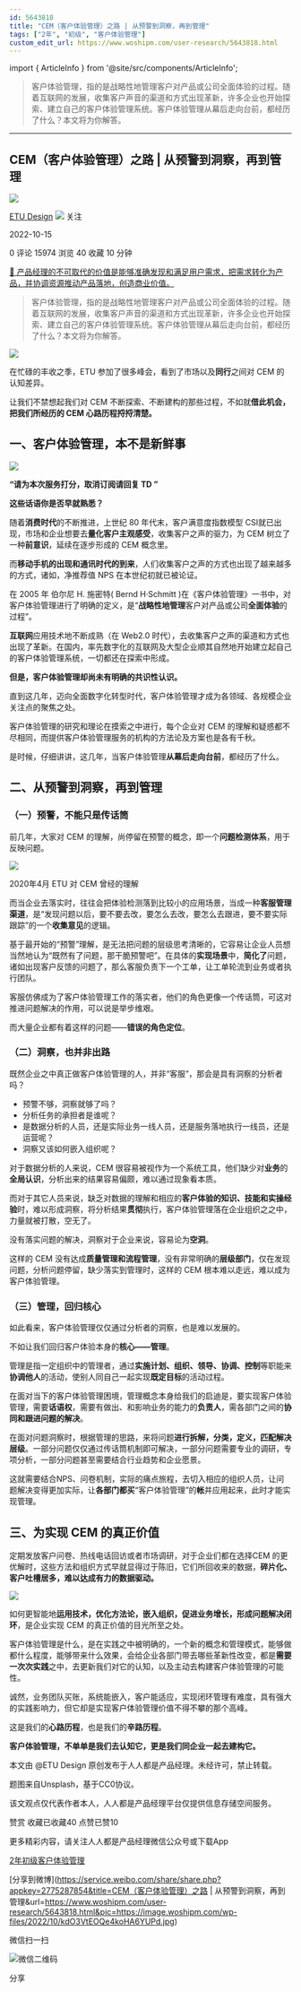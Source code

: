```yaml
---
id: 5643818
title: "CEM（客户体验管理）之路 | 从预警到洞察，再到管理"
tags: ["2年", "初级", "客户体验管理"]
custom_edit_url: https://www.woshipm.com/user-research/5643818.html
---
```

import { ArticleInfo } from '@site/src/components/ArticleInfo';

<ArticleInfo
    author="ETU Design"
    authorLink="https://www.woshipm.com/u/1028755"
    published="2022-10-15"
    views={15974}
    comments={0}
    collects={40}
/>

> 客户体验管理，指的是战略性地管理客户对产品或公司全面体验的过程。随着互联网的发展，收集客户声音的渠道和方式出现革新，许多企业也开始探索、建立自己的客户体验管理系统。客户体验管理从幕后走向台前，都经历了什么？本文将为你解答。

---

## CEM（客户体验管理）之路 | 从预警到洞察，再到管理

[![](https://image.woshipm.com/wp-files/2020/04/8igm3lA5vKUoFVgJaNav.jpg!/both/72x72)](https://www.woshipm.com/u/1028755)

[ETU Design](https://www.woshipm.com/u/1028755) ![](https://static.woshipm.com/tag/1101_1@2x.png) 关注

2022-10-15

0 评论 15974 浏览 40 收藏 10 分钟

[🔗 产品经理的不可取代的价值是能够准确发现和满足用户需求，把需求转化为产品，并协调资源推动产品落地，创造商业价值。](https://ke.qidianla.com/courses/90pm)

> 客户体验管理，指的是战略性地管理客户对产品或公司全面体验的过程。随着互联网的发展，收集客户声音的渠道和方式出现革新，许多企业也开始探索、建立自己的客户体验管理系统。客户体验管理从幕后走向台前，都经历了什么？本文将为你解答。

![](https://image.woshipm.com/wp-files/2022/10/kdO3VtEOQe4koHA6YUPd.jpg)

在忙碌的丰收之季，ETU 参加了很多峰会，看到了市场以及**同行**之间对 CEM 的认知差异。

让我们不禁想起我们对 CEM 不断探索、不断建构的那些过程，不如就**借此机会，把我们所经历的 CEM 心路历程捋捋清楚。**

## 一、客户体验管理，本不是新鲜事

![](https://image.woshipm.com/wp-files/2022/10/bSGjT8D4FcgNt5xBX1rR.png)

**“请为本次服务打分，取消订阅请回复 TD ”**

**这些话语你是否早就熟悉？**

随着**消费时代**的不断推进，上世纪 80 年代末，客户满意度指数模型 CSI就已出现，市场和企业想要去**量化客户主观感受**，收集客户之声的驱力，为 CEM 树立了一种**前意识**，延续在逐步形成的 CEM 概念里。

而**移动手机的出现和通讯时代的到来**，人们收集客户之声的方式也出现了越来越多的方式，诸如，净推荐值 NPS 在本世纪初就已被论证。

在 2005 年 伯尔尼 H. 施密特( Bernd H·Schmitt )在《客户体验管理》一书中，对客户体验管理进行了明确的定义，是“**战略性地管理**客户对产品或公司**全面体验**的过程”。

**互联网**应用技术地不断成熟（在 Web2.0 时代），去收集客户之声的渠道和方式也出现了革新。在国内，率先数字化的互联网及大型企业顺其自然地开始建立起自己的客户体验管理系统，一切都还在探索中形成。

**但是，客户体验管理却尚未有明确的共识性认识。**

直到这几年，迈向全面数字化转型时代，客户体验管理才成为各领域、各规模企业关注点的聚焦之处。

客户体验管理的研究和理论在摸索之中进行，每个企业对 CEM 的理解和疑惑都不尽相同，而提供客户体验管理服务的机构的方法论及方案也是各有千秋。

是时候，仔细讲讲，这几年，当客户体验管理**从幕后走向台前**，都经历了什么。

## 二、从预警到洞察，再到管理

### （一）预警，不能只是传话筒

前几年，大家对 CEM 的理解，尚停留在预警的概念，即一个**问题检测体系**，用于反映问题。

![](https://image.woshipm.com/wp-files/2022/10/K3XxDPOeRsc3ODyEfSKx.png)

2020年4月 ETU 对 CEM 曾经的理解

而当企业去落实时，往往会把体验检测落到比较小的应用场景，当成一种**客服管理渠道**，是“发现问题以后，要不要去改，要怎么去改，要怎么去跟进，要不要实际跟踪”的一个**收集意见**的逻辑。

基于最开始的“预警”理解，是无法把问题的层级思考清晰的，它容易让企业人员想当然地认为“既然有了问题，那干脆预警吧”。在具体的**实现场景**中，**简化了**问题，诸如出现客户反馈的问题了，那么客服负责下一个工单，让工单轮流到业务或者执行团队。

客服仿佛成为了客户体验管理工作的落实者，他们的角色更像一个传话筒，可这对推进问题解决的作用，可以说是举步维艰。

而大量企业都有着这样的问题——**错误的角色定位**。

### （二）洞察，也并非出路

既然企业之中真正做客户体验管理的人，并非“客服”，那会是具有洞察的分析者吗？

*   预警不够，洞察就够了吗？
*   分析任务的承担者是谁呢？
*   是数据分析的人员，还是实际业务一线人员，还是服务落地执行一线员，还是运营呢？
*   洞察又该如何嵌入组织呢？

对于数据分析的人来说，CEM 很容易被视作为一个系统工具，他们缺少对**业务**的**全局认识**，分析出来的结果容易偏颇，难以通过现象看本质。

而对于其它人员来说，缺乏对数据的理解和相应的**客户体验的知识、技能和实操经验**时，难以形成洞察，将分析结果**贯彻**执行，客户体验管理落在企业组织之之中，力量就被打散，空无了。

没有落实问题的解决，洞察对于企业来说，容易论为**空洞**。

这样的 CEM 没有达成**质量管理和流程管理**，没有非常明确的**层级部门**，仅在发现问题，分析问题停留，缺少落实到管理时，这样的 CEM 根本难以走远，难以成为客户体验管理。

### （三）管理，回归核心

如此看来，客户体验管理仅仅通过分析者的洞察，也是难以发展的。

不如让我们回归客户体验本身的**核心——管理**。

管理是指一定组织中的管理者，通过**实施计划、组织、领导、协调、控制**等职能来**协调他人**的活动，使别人同自己一起实现**既定目标**的活动过程。

在面对当下的客户体验管理困境，管理概念本身给我们的启迪是，要实现客户体验管理，需要**话语权**，需要有做出、和影响业务的能力的**负责人**，需各部门之间的**协同和跟进问题的解决**。

在面对问题洞察时，根据管理的思路，来将问题**进行拆解，分类，定义，匹配解决层级**。一部分问题仅仅通过传话筒机制即可解决，一部分问题需要专业的调研，专项分析，一部分问题甚至需要结合行业趋势和企业愿景。

这就需要结合NPS、问卷机制，实际的痛点旅程，去切入相应的组织人员，让问题解决变得更加实际，让**各部门都买**“客户体验管理”的**帐**并应用起来，此时才能实现管理。

## 三、为实现 CEM 的真正价值

定期发放客户问卷、热线电话回访或者市场调研，对于企业们都在选择CEM 的更优解时，这些方法和组织方式早就显得过于陈旧，它们所回收来的数据，**碎⽚化、客户吐槽居多，难以达成有力的数据驱动。**

![](https://image.woshipm.com/wp-files/2022/10/HR5FOIL6wlQ0BfMWevHi.png)

如何更智能地**运用技术，优化方法论，嵌入组织，促进业务增长，形成问题解决闭环**，是企业实现 CEM 的真正价值的目光所至之处。

客户体验管理是什么，是在实践之中被明确的，一个新的概念和管理模式，能够做都什么程度，能够带来什么效果，会给企业各部门带去哪些革新性改变，都是**需要一次次实践**之中，去更新我们对它的认知，以及主动去构建客户体验管理的可能性。

诚然，业务团队买账，系统能嵌入，客户能适应，实现闭环管理有难度，具有强大的实践影响力，但它却是实现客户体验管理价值不得不攀的那个高峰。

这是我们的**心路历程**，也是我们的**辛路历程**。

**客户体验管理，不单单是我们去认知它，更是我们同企业一起去建构它。**

本文由 @ETU Design 原创发布于人人都是产品经理。未经许可，禁止转载。

题图来自Unsplash，基于CC0协议。

该文观点仅代表作者本人，人人都是产品经理平台仅提供信息存储空间服务。

赞赏 收藏已收藏40 点赞已赞10

更多精彩内容，请关注人人都是产品经理微信公众号或下载App

[2年](https://www.woshipm.com/tag/2%e5%b9%b4)[初级](https://www.woshipm.com/tag/%e5%88%9d%e7%ba%a7)[客户体验管理](https://www.woshipm.com/tag/%e5%ae%a2%e6%88%b7%e4%bd%93%e9%aa%8c%e7%ae%a1%e7%90%86)

[分享到微博](https://service.weibo.com/share/share.php?appkey=2775287854&title=CEM（客户体验管理）之路 | 从预警到洞察，再到管理&url=https://www.woshipm.com/user-research/5643818.html&pic=https://image.woshipm.com/wp-files/2022/10/kdO3VtEOQe4koHA6YUPd.jpg)

微信扫一扫

![微信二维码](https://api.pwmqr.com/qrcode/create/?url=https://www.woshipm.com/user-research/5643818.html)

分享